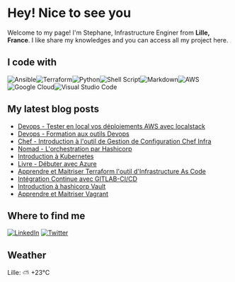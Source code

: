 # Hey! Nice to see you

Welcome to my page!
I'm Stephane, Infrastructure Enginer from **Lille, France**. I like share my knowledges and you can access all my project here.

## I code with

![Ansible](https://img.shields.io/badge/ansible-%231A1918.svg?style=for-the-badge&logo=ansible&logoColor=white)![Terraform](https://img.shields.io/badge/terraform-%235835CC.svg?style=for-the-badge&logo=terraform&logoColor=white)![Python](https://img.shields.io/badge/python-3670A0?style=for-the-badge&logo=python&logoColor=ffdd54)![Shell Script](https://img.shields.io/badge/shell_script-%23121011.svg?style=for-the-badge&logo=gnu-bash&logoColor=white)![Markdown](https://img.shields.io/badge/markdown-%23000000.svg?style=for-the-badge&logo=markdown&logoColor=white)![AWS](https://img.shields.io/badge/AWS-%23FF9900.svg?style=for-the-badge&logo=amazon-aws&logoColor=white)![Google Cloud](https://img.shields.io/badge/GoogleCloud-%234285F4.svg?style=for-the-badge&logo=google-cloud&logoColor=white)![Visual Studio Code](https://img.shields.io/badge/Visual%20Studio%20Code-0078d7.svg?style=for-the-badge&logo=visual-studio-code&logoColor=white)

## My latest blog posts

* [Devops - Tester en local vos déploiements AWS avec localstack](https://blog.stephane-robert.info/post/devops-local-aws-localstack/)
* [Devops - Formation aux outils Devops](https://blog.stephane-robert.info/post/formation-outils-devops/)
* [Chef - Introduction à l'outil de Gestion de Configuration Chef Infra](https://blog.stephane-robert.info/post/introduction-chef-solo/)
* [Nomad - L'orchestration par Hashicorp](https://blog.stephane-robert.info/post/introduction-hashicorp-nomad/)
* [Introduction à Kubernetes](https://blog.stephane-robert.info/post/introduction-kubernetes/)
* [Livre - Débuter avec Azure](https://blog.stephane-robert.info/post/livre-debuter-avec-azure/)
* [Apprendre et Maitriser Terraform l'outil d'Infrastructure As Code](https://blog.stephane-robert.info/post/introduction-terraform/)
* [Intégration Continue avec GITLAB-CI/CD](https://blog.stephane-robert.info/post/introduction-gitlab-ci/)
* [Introduction à hashicorp Vault](https://blog.stephane-robert.info/post/introduction-vault/)
* [Apprendre et Maitriser Vagrant](https://blog.stephane-robert.info/post/introduction-vagrant/)

## Where to find me

[![LinkedIn](https://img.shields.io/badge/linkedin-%230077B5.svg?style=for-the-badge&logo=linkedin&logoColor=white)](https://www.linkedin.com/in/stephanerobert1/) [![Twitter](https://img.shields.io/badge/Twitter-%231DA1F2.svg?style=for-the-badge&logo=Twitter&logoColor=white)](https://twitter.com/RobertStphane19/)

## Weather
Lille: ⛅️  +23°C
